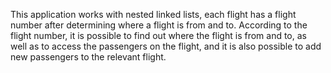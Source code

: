 This application works with nested linked lists, each flight has a flight number after determining where a flight is from and to. According to the flight number, it is possible to find out where the flight is from and to, as well as to access the passengers on the flight, and it is also possible to add new passengers to the relevant flight.
